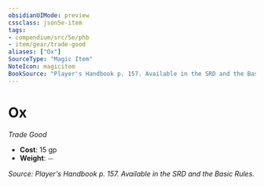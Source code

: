 ```yaml
---
obsidianUIMode: preview
cssclass: json5e-item
tags:
- compendium/src/5e/phb
- item/gear/trade-good
aliases: ["Ox"]
SourceType: "Magic Item"
NoteIcon: magicitem
BookSource: "Player's Handbook p. 157. Available in the SRD and the Basic Rules."
---
```

# Ox
*Trade Good*  

- **Cost**: 15 gp
- **Weight**: ⏤

*Source: Player's Handbook p. 157. Available in the SRD and the Basic Rules.*